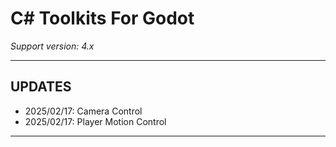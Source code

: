 # C# Toolkits For Godot

*Support version: 4.x*  

---
## UPDATES      
- 2025/02/17: Camera Control
- 2025/02/17: Player Motion Control

---